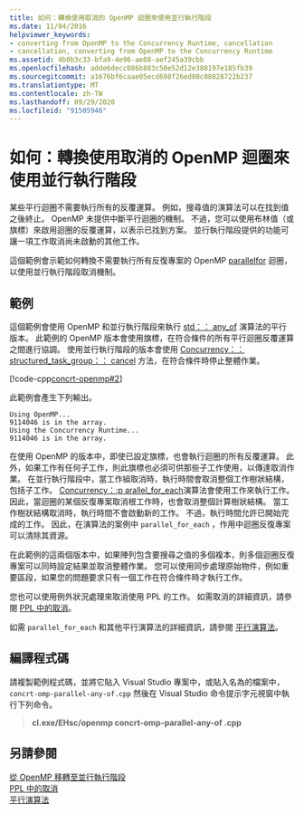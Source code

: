 ```yaml
---
title: 如何：轉換使用取消的 OpenMP 迴圈來使用並行執行階段
ms.date: 11/04/2016
helpviewer_keywords:
- converting from OpenMP to the Concurrency Runtime, cancellation
- cancellation, converting from OpenMP to the Concurrency Runtime
ms.assetid: 4b0b3c33-bfa9-4e96-ae08-aef245a39cbb
ms.openlocfilehash: adde6decc086b883c50e52d12e388197e185fb39
ms.sourcegitcommit: a1676bf6caae05ecd698f26ed80c08828722b237
ms.translationtype: MT
ms.contentlocale: zh-TW
ms.lasthandoff: 09/29/2020
ms.locfileid: "91505946"
---
```

# <a name="how-to-convert-an-openmp-loop-that-uses-cancellation-to-use-the-concurrency-runtime"></a>如何：轉換使用取消的 OpenMP 迴圈來使用並行執行階段

某些平行迴圈不需要執行所有的反覆運算。 例如，搜尋值的演算法可以在找到值之後終止。 OpenMP 未提供中斷平行迴圈的機制。 不過，您可以使用布林值（或旗標）來啟用迴圈的反覆運算，以表示已找到方案。 並行執行階段提供的功能可讓一項工作取消尚未啟動的其他工作。

這個範例會示範如何轉換不需要執行所有反復專案的 OpenMP [parallel](../../parallel/concrt/how-to-use-parallel-invoke-to-write-a-parallel-sort-routine.md#parallel)[for](../openmp/reference/openmp-directives.md#for-openmp) 迴圈，以使用並行執行階段取消機制。

## <a name="example"></a>範例

這個範例會使用 OpenMP 和並行執行階段來執行 [std：： any_of](../../standard-library/algorithm-functions.md#any_of) 演算法的平行版本。 此範例的 OpenMP 版本會使用旗標，在符合條件的所有平行迴圈反覆運算之間進行協調。 使用並行執行階段的版本會使用 [Concurrency：： structured_task_group：： cancel](reference/structured-task-group-class.md#cancel) 方法，在符合條件時停止整體作業。

[!code-cpp[concrt-openmp#2](../../parallel/concrt/codesnippet/cpp/convert-an-openmp-loop-that-uses-cancellation_1.cpp)]

此範例會產生下列輸出。

```Output
Using OpenMP...
9114046 is in the array.
Using the Concurrency Runtime...
9114046 is in the array.
```

在使用 OpenMP 的版本中，即使已設定旗標，也會執行迴圈的所有反覆運算。 此外，如果工作有任何子工作，則此旗標也必須可供那些子工作使用，以傳達取消作業。 在並行執行階段中，當工作組取消時，執行時間會取消整個工作樹狀結構，包括子工作。 [Concurrency：:p arallel_for_each](reference/concurrency-namespace-functions.md#parallel_for_each)演算法會使用工作來執行工作。 因此，當迴圈的某個反復專案取消根工作時，也會取消整個計算樹狀結構。 當工作樹狀結構取消時，執行時間不會啟動新的工作。 不過，執行時間允許已開始完成的工作。 因此，在演算法的案例中 `parallel_for_each` ，作用中迴圈反復專案可以清除其資源。

在此範例的這兩個版本中，如果陣列包含要搜尋之值的多個複本，則多個迴圈反復專案可以同時設定結果並取消整體作業。 您可以使用同步處理原始物件，例如重要區段，如果您的問題要求只有一個工作在符合條件時才執行工作。

您也可以使用例外狀況處理來取消使用 PPL 的工作。 如需取消的詳細資訊，請參閱 [PPL 中的取消](cancellation-in-the-ppl.md)。

如需 `parallel_for_each` 和其他平行演算法的詳細資訊，請參閱 [平行演算法](../../parallel/concrt/parallel-algorithms.md)。

## <a name="compiling-the-code"></a>編譯程式碼

請複製範例程式碼，並將它貼入 Visual Studio 專案中，或貼入名為的檔案中， `concrt-omp-parallel-any-of.cpp` 然後在 Visual Studio 命令提示字元視窗中執行下列命令。

> **cl.exe/EHsc/openmp concrt-omp-parallel-any-of .cpp**

## <a name="see-also"></a>另請參閱

[從 OpenMP 移轉至並行執行階段](../../parallel/concrt/migrating-from-openmp-to-the-concurrency-runtime.md)<br/>
[PPL 中的取消](cancellation-in-the-ppl.md)<br/>
[平行演算法](../../parallel/concrt/parallel-algorithms.md)
